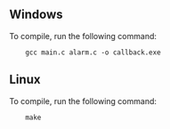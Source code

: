 ## Windows
To compile, run the following command:
```
    gcc main.c alarm.c -o callback.exe
```

## Linux
To compile, run the following command:
```
    make
```
